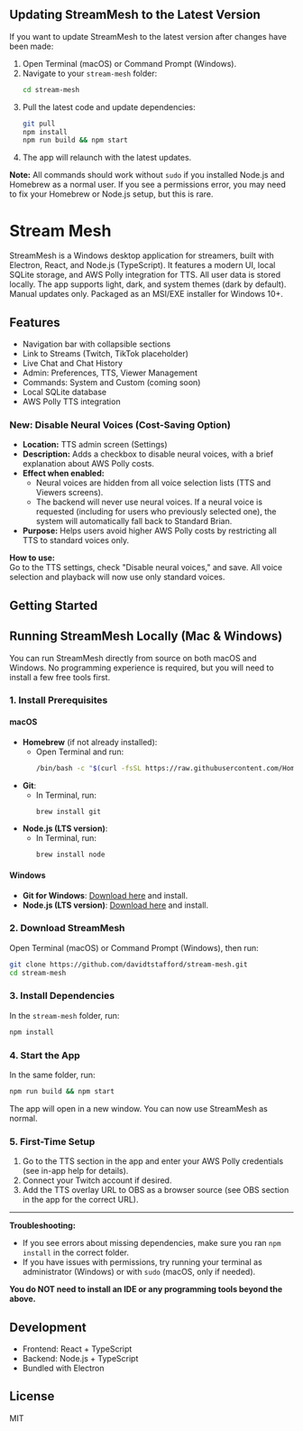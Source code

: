 ## Updating StreamMesh to the Latest Version

If you want to update StreamMesh to the latest version after changes have been made:

1. Open Terminal (macOS) or Command Prompt (Windows).
2. Navigate to your `stream-mesh` folder:
   ```sh
   cd stream-mesh
   ```
3. Pull the latest code and update dependencies:
   ```sh
   git pull
   npm install
   npm run build && npm start
   ```
4. The app will relaunch with the latest updates.

**Note:** All commands should work without `sudo` if you installed Node.js and Homebrew as a normal user. If you see a permissions error, you may need to fix your Homebrew or Node.js setup, but this is rare.
# Stream Mesh

StreamMesh is a Windows desktop application for streamers, built with Electron, React, and Node.js (TypeScript). It features a modern UI, local SQLite storage, and AWS Polly integration for TTS. All user data is stored locally. The app supports light, dark, and system themes (dark by default). Manual updates only. Packaged as an MSI/EXE installer for Windows 10+.


## Features
- Navigation bar with collapsible sections
- Link to Streams (Twitch, TikTok placeholder)
- Live Chat and Chat History
- Admin: Preferences, TTS, Viewer Management
- Commands: System and Custom (coming soon)
- Local SQLite database
- AWS Polly TTS integration

### New: Disable Neural Voices (Cost-Saving Option)

- **Location:** TTS admin screen (Settings)
- **Description:** Adds a checkbox to disable neural voices, with a brief explanation about AWS Polly costs.
- **Effect when enabled:**
  - Neural voices are hidden from all voice selection lists (TTS and Viewers screens).
  - The backend will never use neural voices. If a neural voice is requested (including for users who previously selected one), the system will automatically fall back to Standard Brian.
- **Purpose:** Helps users avoid higher AWS Polly costs by restricting all TTS to standard voices only.

**How to use:**  
Go to the TTS settings, check "Disable neural voices," and save. All voice selection and playback will now use only standard voices.

## Getting Started

## Running StreamMesh Locally (Mac & Windows)

You can run StreamMesh directly from source on both macOS and Windows. No programming experience is required, but you will need to install a few free tools first.

### 1. Install Prerequisites

#### macOS
- **Homebrew** (if not already installed):
  - Open Terminal and run:
    ```sh
    /bin/bash -c "$(curl -fsSL https://raw.githubusercontent.com/Homebrew/install/HEAD/install.sh)"
    ```
- **Git**:
  - In Terminal, run:
    ```sh
    brew install git
    ```
- **Node.js (LTS version)**:
  - In Terminal, run:
    ```sh
    brew install node
    ```

#### Windows
- **Git for Windows**: [Download here](https://git-scm.com/download/win) and install.
- **Node.js (LTS version)**: [Download here](https://nodejs.org/) and install.

### 2. Download StreamMesh

Open Terminal (macOS) or Command Prompt (Windows), then run:
```sh
git clone https://github.com/davidtstafford/stream-mesh.git
cd stream-mesh
```

### 3. Install Dependencies

In the `stream-mesh` folder, run:
```sh
npm install
```

### 4. Start the App

In the same folder, run:
```sh
npm run build && npm start
```

The app will open in a new window. You can now use StreamMesh as normal.

### 5. First-Time Setup

1. Go to the TTS section in the app and enter your AWS Polly credentials (see in-app help for details).
2. Connect your Twitch account if desired.
3. Add the TTS overlay URL to OBS as a browser source (see OBS section in the app for the correct URL).

---

**Troubleshooting:**
- If you see errors about missing dependencies, make sure you ran `npm install` in the correct folder.
- If you have issues with permissions, try running your terminal as administrator (Windows) or with `sudo` (macOS, only if needed).

**You do NOT need to install an IDE or any programming tools beyond the above.**

## Development
- Frontend: React + TypeScript
- Backend: Node.js + TypeScript
- Bundled with Electron

## License
MIT
